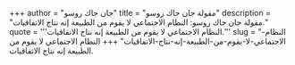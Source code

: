 +++
author = "جان جاك روسو"
title = "مقولة جان جاك روسو"
description = "مقولة جان جاك روسو: النظام الاجتماعي لا يقوم من الطبيعة إنه نتاج الاتفاقيات."
quote = '''النظام الاجتماعي لا يقوم من الطبيعة إنه نتاج الاتفاقيات.''' 
slug = "النظام-الاجتماعي-لا-يقوم-من-الطبيعة-إنه-نتاج-الاتفاقيات"
+++
النظام الاجتماعي لا يقوم من الطبيعة إنه نتاج الاتفاقيات.
